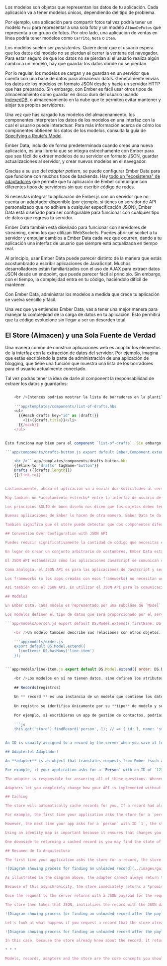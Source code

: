 Los modelos son objetos que representan los datos de tu aplicación. Cada aplicación va a tener modelos únicos, dependiendo del tipo de problema.

Por ejemplo, una aplicación para compartir fotos tal vez podría tener un modelo `Foto` para representar a una sola foto y un modelo `AlbumDeFotos` que representa a un grupo de fotos. Por otro lado, una aplicación de ventas en línea podría tener modelos como `Carrito`, `Nota` o `Item`.

Los modelos suelen ser *persistentes*. Quiere decir que el usuario espera que los datos del modelo no se pierdan al cerrar la ventana del navegador. Para estar seguro de que los datos no se pierdan si el usuario realiza algún cambio a un modelo, hay que guardar los datos donde no se pierdan.

Por lo regular, los modelos se cargan y se guardan en un servidor que cuenta con una base de datos para almacenar datos. Generalmente envías los datos de los modelos en formato JSON desde y hacia un servidor HTTP que has preparado. Sin embargo, con Ember es fácil usar otros tipos de almacenamiento como guardar en disco duro del usuario usando [IndexedDB](https://developer.mozilla.org/en-US/docs/Web/API/IndexedDB_API), o almacenamiento en la nube que te permiten evitar mantener y alojar tus propios servidores.

Una vez que has cargado tus modelos del almacenamiento, los componentes interpretan los datos de los modelos en una interfaz con la cual el usuario puede interactuar. Para más información acerca de cómo los componentes obtienen los datos de los modelos, consulta la guía de [Specifying a Route's Model](../routing/specifying-a-routes-model).

Ember Data, incluido de forma predeterminada cuando creas una nueva aplicación, es una librería que se integra estrechamente con Ember para que sea fácil de extraer modelos de su servidor en formato JSON, guardar actualizaciones al servidor, y crear nuevos modelos en el navegador.

Gracias a su uso del *adapter pattern*, se puede configurar Ember Data para que funcione con muchos tipos de backends. Hay [todo un "ecosistema" de adaptadores](http://emberobserver.com/categories/ember-data-adapters) que permite que tu aplicación de Ember comunique con diferentes tipos de servidores sin que escribir código de redes.

Si necesitas integrar tu aplicación de Ember.js con un servidor que no cuenta un adaptador disponible (por ejemplo, si tienes un servidor de API personalizado que no adhiere a cualquier especificación JSON), Ember Data está diseñado para ser configurable para funcionar con cualquier tipo de datos que regresa tu servidor.

Ember Data también está diseñado para funcionar con servidores de streaming, como los que utilizan WebSockets. Puedes abrir un socket a tu servidor y empujar cambios a Ember Data cada vez que ocurren, dando a tu aplicación una interfaz de usuario que siempre está actualizada en tiempo real.

Al principio, usar Ember Data puede parecer distinto de la manera que estás acostumbrado a escribir aplicaciones de JavaScript. Muchos desarrolladores están familiarizados con el uso de AJAX para extraer datos JSON desde un endpoint, que puede parecer fácil al principio. Sin embargo, con el tiempo, la complejidad entra en tu código, haciéndolo difícil de mantener.

Con Ember Data, administrar los modelos a medida que crece tu aplicación se vuelva sencillo *y* fácil.

Una vez que ya entiendes Ember Data, vas a tener una mejor manera para manejar la complejidad de la carga de datos en tu aplicación. Esto permitirá que tu código evolucione sin llegar a ser un desorden total.

## El Store (Almacen) y una Sola Fuente de Verdad

Una manera común de construir aplicaciones web es acoplar los elementos de la interfaz con la extracción de datos del servidor. Por ejemplo, imagina que estás escribiendo la parte de administración de una aplicación de blogging, que tiene una función que muestra una lista de los borradores para el usuario actualmente conectado.

Tal vez podrás tener la idea de darle al component la responsabilidad de extraer los datos y guardarlos:

```app/components/list-of-drafts.js export default Ember.Component.extend({ willRender() { $.getJSON('/drafts').then(data => { this.set('drafts', data); }); } });

    <br />Entonces podrías mostrar la lista de borradores en la plantilla de su component así: 
    
    '''app/templates/components/list-of-drafts.hbs 
    <ul>
      {{#each drafts key="id" as |draft|}}
        <li>{{draft.title}}</li>
      {{/each}}
    </ul>
    

Esto funciona muy bien para el component `list-of-drafts`. Sin embargo, tu aplicación probablemente tiene muchos componentes diferentes. En otra página tal vez quieres un componente para mostrar el número de borradores. Tal vez te ocurre copiar y pegar el código de `willRender` existente en el nuevo componente.

```app/components/drafts-button.js export default Ember.Component.extend({ willRender() { $.getJSON('/drafts').then(data => { this.set('drafts', data); }); } });

    <br />```app/templates/components/drafts-button.hbs
    {{#link-to 'drafts' tagName="button"}}
    Drafts ({{drafts.length}})
    {{/link-to}}
    

Lastimosamente, ahora el aplicación va a enviar dos solicitudes al servidor para la misma información. No sólo es costoso solicitar los datos redundantes en términos de ancho de banda desperdiciado y en la velocidad percibida de tu aplicación, también los dos valores fácilmente pueden quedar fuera de sincronización. Probablemente has usado un aplicación web donde la lista de elementos queda fuera de sincronización con el contador en la barra de herramientas, llegando a ser una experiencia frustrante e inconsistente.

Hay también un *acoplamiento estrecho* entre la interfaz de usuario de la aplicación y el código de red. Si la url o el formato del objeto JSON cambia, probablemente todos los componentes de interfaz de usuario se rompen en formas que son difíciles de identificar.

Los principios SOLID de buen diseño nos dicen que los objetos deben tener una sola responsabilidad. La responsabilidad de un componente debe presentar datos del modelo al usuario, no extraer el modelo del servidor.

Buenas aplicaciones de Ember lo hacen de otra manera. Ember Data te da una sola **store** que es el repositorio central de los modelos en tu aplicación. Los componentes y rutas pueden pedirle los modelos del store, y el store es responsable de saber encontrarlos.

También significa que el store puede detectar que dos componentes diferentes piden el mismo modelo, lo que permite tu app extraer los datos del servidor una sola vez. Puedes tomar el store como una caché de read-through para los modelos de tu app. Ambos tus componentes y rutas tienen acceso a este store compartido; cuando necesitan mostrar o modificar un modelo, primero lo piden del store.

## Convention Over Configuration with JSON API

Puedes reducir significativamente la cantidad de código que necesitas escribir y mantener, apoyándose en los convenios de Ember. Dado que estas costumbres se compartirán entre los desarrolladores de tu equipo, seguirlas tiene como resultado código que es más fácil de mantener y entender.

En lugar de crear un conjunto arbitrario de costumbres, Ember Data está diseñado para funcionar automáticamente con el [JSON API](http://jsonapi.org). JSON API es una especificación formal para construir los APIs convencionales, robustos, y de alto rendimiento que permiten a los clientes y servidores comunicarse con los datos de los modelos.

El JSON API estandariza cómo las aplicaciones JavaScript se comunican con los servidores, para reducir el acoplamiento entre el frontend y el backend, y así tienes más libertad para intercambiar las piezas de tu stack.

Como analogía, el JSON API es para las aplicaciones de JavaScript y servidores de API lo que SQL es para los frameworks del lado del servidor y las bases de datos. Frameworks populares como Ruby on Rails, Django, Laravel, Spring, y otros funcionan automáticamente con muchas bases de datos diferentes, como MySQL, PostgreSQL, SQL Server y otras.

Los frameworks (o los apps creadas con esos frameworks) no necesitan un montón de código personalizado para añadir soporte para una base de datos nueva; siempre que la base de datos sea compatible con SQL, añadir soporte para ella es relativamente fácil.

Así también con el JSON API. En utilizar el JSON API para la comunicación entre tu app de Ember y tu servidor, puedes cambiar tu stack de backend totalmente sin romper tu frontend. Y al agregar apps para otras plataformas, como iOS y Android, puedes aprovechar las librerías de JSON API para esas plataformas para utilizar fácilmente la misma API usada por tu app de Ember.

## Modelos

En Ember Data, cada modelo es representado por una subclase de `Model` que define los atributos, relaciones y comportamiento de los datos que le presentas al usuario.

Los modelos definen el tipo de datos que será proporcionado por el servidor. Por ejemplo, un modelo de `Persona` puede tener un atributo `nombre` que es un string (tipo de dato carácter) y un atributo `cumpleaños` que es una fecha:

```app/models/person.js export default DS.Model.extend({ firstName: DS.attr('string'), birthday: DS.attr('date') });

    <br />Un modelo también describe sus relaciones con otros objetos. Por ejemplo, un «pedido» puede tener muchos «artículos» y un «artículo» puede pertenecer a un «pedido».
    
    ```app/models/order.js
    export default DS.Model.extend({
      lineItems: DS.hasMany('line-item')
    });
    

```app/models/line-item.js export default DS.Model.extend({ order: DS.belongsTo('order') });

    <br />Los modelos en sí no tienen datos, sino definen los atributos, relaciones y comportamiento de instancias específicas, que se llaman ** records**(registros).
    
    ## Records(registros)
    
    Un ** record ** es una instancia de un modelo que contiene los datos cargados desde un servidor. Tu aplicación también puede crear nuevos registros y guardarlos al servidor.
    
    Un registro se identifica únicamente por su **tipo** de modelo y su **ID**.
    
    Por ejemplo, si escribieras un app de gestión de contactos, podrías tener un modelo de 'Persona'. Un registro de tu app podría tener un tipo de 'persona' y un ID de '1' o 'steve buscemi'.
    
    ```js
    this.get('store').findRecord('person', 1); // => { id: 1, name: 'steve-buscemi' }
    

An ID is usually assigned to a record by the server when you save it for the first time, but you can also generate IDs client-side.

## Adapter(el Adaptador)

An **adapter** is an object that translates requests from Ember (such as "find the user with an ID of 123") into requests to a server.

For example, if your application asks for a `Person` with an ID of `123`, how should Ember load it? Over HTTP or a WebSocket? If it's HTTP, is the URL `/person/1` or `/resources/people/1`?

The adapter is responsible for answering all of these questions. Whenever your app asks the store for a record that it doesn't have cached, it will ask the adapter for it. If you change a record and save it, the store will hand the record to the adapter to send the appropriate data to your server and confirm that the save was successful.

Adapters let you completely change how your API is implemented without impacting your Ember application code.

## Caching

The store will automatically cache records for you. If a record had already been loaded, asking for it a second time will always return the same object instance. This minimizes the number of round-trips to the server, and allows your application to render its UI to the user as fast as possible.

For example, the first time your application asks the store for a `person` record with an ID of `1`, it will fetch that information from your server.

However, the next time your app asks for a `person` with ID `1`, the store will notice that it had already retrieved and cached that information from the server. Instead of sending another request for the same information, it will give your application the same record it had provided it the first time. This feature—always returning the same record object, no matter how many times you look it up—is sometimes called an *identity map*.

Using an identity map is important because it ensures that changes you make in one part of your UI are propagated to other parts of the UI. It also means that you don't have to manually keep records in sync—you can ask for a record by ID and not have to worry about whether other parts of your application have already asked for and loaded it.

One downside to returning a cached record is you may find the state of the data has changed since it was first loaded into the store's identity map. In order to prevent this stale data from being a problem for long, Ember Data will automatically make a request in the background each time a cached record is returned from the store. When the new data comes in, the record is updated, and if there have been changes to the record since the initial render, the template is re-rendered with the new information.

## Resumen de la Arquitectura

The first time your application asks the store for a record, the store sees that it doesn't have a local copy and requests it from your adapter. Your adapter will go and retrieve the record from your persistence layer; typically, this will be a JSON representation of the record served from an HTTP server.

![Diagram showing process for finding an unloaded record](../images/guides/models/finding-unloaded-record-step1-diagram.png)

As illustrated in the diagram above, the adapter cannot always return the requested record immediately. In this case, the adapter must make an *asynchronous* request to the server, and only when that request finishes loading can the record be created with its backing data.

Because of this asynchronicity, the store immediately returns a *promise* from the `find()` method. Similarly, any requests that the store makes to the adapter also return promises.

Once the request to the server returns with a JSON payload for the requested record, the adapter resolves the promise it returned to the store with the JSON.

The store then takes that JSON, initializes the record with the JSON data, and resolves the promise returned to your application with the newly-loaded record.

![Diagram showing process for finding an unloaded record after the payload has returned from the server](../images/guides/models/finding-unloaded-record-step2-diagram.png)

Let's look at what happens if you request a record that the store already has in its cache.

![Diagram showing process for finding an unloaded record after the payload has returned from the server](../images/guides/models/finding-loaded-record-diagram.png)

In this case, because the store already knew about the record, it returns a promise that it resolves with the record immediately. It does not need to ask the adapter (and, therefore, the server) for a copy since it already has it saved locally.

* * *

Models, records, adapters and the store are the core concepts you should understand to get the most out of Ember Data. The following sections go into more depth about each of these concepts, and how to use them together.